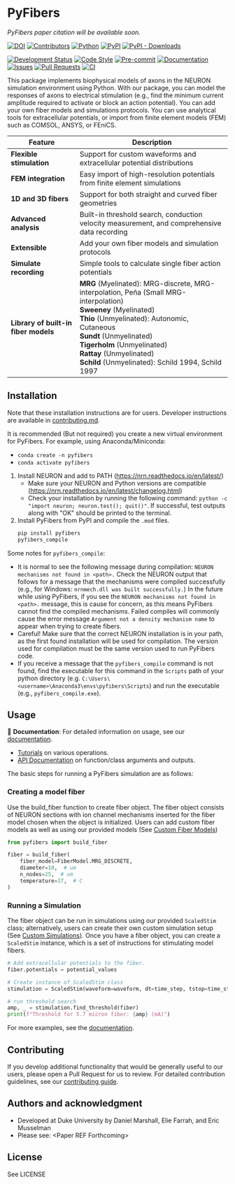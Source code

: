 # PyFibers
*PyFibers paper citation will be available soon.*


[![DOI](https://zenodo.org/badge/1010198505.svg)](https://doi.org/10.5281/zenodo.17068760)
[![Contributors](https://img.shields.io/github/contributors/wmglab-duke/pyfibers.svg)](https://github.com/wmglab-duke/pyfibers/graphs/contributors)
[![Python](https://img.shields.io/badge/python-3.10%20%7C%203.11%20%7C%203.12-blue.svg)](https://www.python.org/downloads/)
[![PyPI](https://img.shields.io/pypi/v/pyfibers.svg)](https://pypi.org/project/pyfibers/)
[![PyPI - Downloads](https://img.shields.io/pypi/dm/pyfibers.svg)](https://pypi.org/project/pyfibers/)
<!-- [![PyPI - License](https://img.shields.io/pypi/l/pyfibers.svg)](https://pypi.org/project/pyfibers/) -->
[![Development Status](https://img.shields.io/badge/development%20status-beta-yellow.svg)](https://pypi.org/classifiers/)
[![Code Style](https://img.shields.io/badge/code%20style-black-000000.svg)](https://github.com/psf/black)
[![Pre-commit](https://img.shields.io/badge/pre--commit-enabled-brightgreen?logo=pre-commit&logoColor=white)](https://pre-commit.com/)
[![Documentation](https://img.shields.io/badge/docs-github%20pages-blue.svg)](https://wmglab-duke.github.io/pyfibers/)
[![Issues](https://img.shields.io/github/issues/wmglab-duke/pyfibers.svg)](https://github.com/wmglab-duke/pyfibers/issues)
[![Pull Requests](https://img.shields.io/github/issues-pr/wmglab-duke/pyfibers.svg)](https://github.com/wmglab-duke/pyfibers/pulls)
[![CI](https://github.com/wmglab-duke/pyfibers/workflows/CI/badge.svg)](https://github.com/wmglab-duke/pyfibers/actions)

This package implements biophysical models of axons in the NEURON simulation environment using Python.
With our package, you can model the responses of axons to electrical stimulation (e.g., find the minimum current amplitude required to activate or block an action potential).
You can add your own fiber models and simulations protocols.
You can use analytical tools for extracellular potentials, or import from finite element models (FEM) such as COMSOL, ANSYS, or FEniCS.

| Feature | Description |
|---------|-------------|
| **Flexible stimulation** | Support for custom waveforms and extracellular potential distributions |
| **FEM integration** | Easy import of high-resolution potentials from finite element simulations |
| **1D and 3D fibers** | Support for both straight and curved fiber geometries |
| **Advanced analysis** | Built-in threshold search, conduction velocity measurement, and comprehensive data recording |
| **Extensible** | Add your own fiber models and simulation protocols |
| **Simulate recording** | Simple tools to calculate single fiber action potentials |
| **Library of built-in fiber models** | **MRG** (Myelinated): MRG-discrete, MRG-interpolation, Peña (Small MRG-interpolation)<br>**Sweeney** (Myelinated)<br>**Thio** (Unmyelinated): Autonomic, Cutaneous<br>**Sundt** (Unmyelinated)<br>**Tigerholm** (Unmyelinated)<br>**Rattay** (Unmyelinated)<br>**Schild** (Unmyelinated): Schild 1994, Schild 1997 |

## Installation

Note that these installation instructions are for users. Developer instructions are available in [contributing.md](https://github.com/wmglab-duke/pyfibers/blob/main/contributing.md).

It is recommended (But not required) you create a new virtual environment for PyFibers. For example, using Anaconda/Miniconda:
  - `conda create -n pyfibers`
  - `conda activate pyfibers`
1. Install NEURON and add to PATH (https://nrn.readthedocs.io/en/latest/)
   - Make sure your NEURON and Python versions are compatible (https://nrn.readthedocs.io/en/latest/changelog.html)
   - Check your installation by running the following command: `python -c "import neuron; neuron.test(); quit()"`. If successful, test outputs along with "OK" should be printed to the terminal.
2. Install PyFibers from PyPI and compile the `.mod` files.
   ```bash
   pip install pyfibers
   pyfibers_compile
   ```

Some notes for `pyfibers_compile`:
- It is normal to see the following message during compilation: `NEURON mechanisms not found in <path>.` Check the NEURON output that follows for a message that the mechanisms were compiled successfully (e.g., for Windows: `nrnmech.dll was built successfully.`) In the future while using PyFibers, if you see the `NEURON mechanisms not found in <path>.` message, this is cause for concern, as this means PyFibers cannot find the compiled mechanisms. Failed compiles will commonly cause the error message `Argument not a density mechanism name` to appear when trying to create fibers.
- Careful! Make sure that the correct NEURON installation is in your path, as the first found installation will be used for compilation. The version used for compilation must be the same version used to run PyFibers code.
- If you receive a message that the `pyfibers_compile` command is not found, find the executable for this command in the `Scripts` path of your python directory (e.g. `C:\Users\<username>\Anaconda3\envs\pyfibers\Scripts`) and run the executable (e.g., `pyfibers_compile.exe`).


## Usage
📖 **Documentation**: For detailed information on usage, see our [documentation](https://wmglab-duke.github.io/pyfibers/).

- [Tutorials](https://wmglab-duke.github.io/pyfibers/tutorials/index.html) on various operations.
- [API Documentation](https://wmglab-duke.github.io/pyfibers/autodoc/index.html) on function/class arguments and outputs.

The basic steps for running a PyFibers simulation are as follows:
### Creating a model fiber
Use the build_fiber function to create fiber object. The fiber object consists of NEURON sections with ion channel mechanisms inserted for the fiber model chosen when the object is initialized. Users can add custom fiber models as well as using our provided models (See [Custom Fiber Models](https://wmglab-duke.github.io/pyfibers/custom_fiber.html))

```python
from pyfibers import build_fiber

fiber = build_fiber(
    fiber_model=FiberModel.MRG_DISCRETE,
    diameter=10,  # um
    n_nodes=25,  # um
    temperature=37,  # C
)
```
### Running a Simulation
The fiber object can be run in simulations using our provided `ScaledStim` class; alternatively, users can create their own custom simulation setup (See [Custom Simulations](https://wmglab-duke.github.io/pyfibers/custom_stim.html)). Once you have a fiber object, you can create a `ScaledStim` instance, which is a set of instructions for stimulating model fibers.

```python
# Add extracellular potentials to the fiber.
fiber.potentials = potential_values

# Create instance of ScaledStim class
stimulation = ScaledStim(waveform=waveform, dt=time_step, tstop=time_stop)

# run threshold search
amp, _ = stimulation.find_threshold(fiber)
print(f"Threshold for 5.7 micron fiber: {amp} (mA)")
```
For more examples, see the [documentation](https://wmglab-duke.github.io/pyfibers/).

## Contributing
If you develop additional functionality that would be generally useful to our users, please open a Pull Request for us to review. For detailed contribution guidelines, see our [contributing guide](https://github.com/wmglab-duke/pyfibers/blob/main/contributing.md).

## Authors and acknowledgment
   - Developed at Duke University by Daniel Marshall, Elie Farrah, and Eric Musselman
   - Please see: \<Paper REF Forthcoming>

## License
See LICENSE
